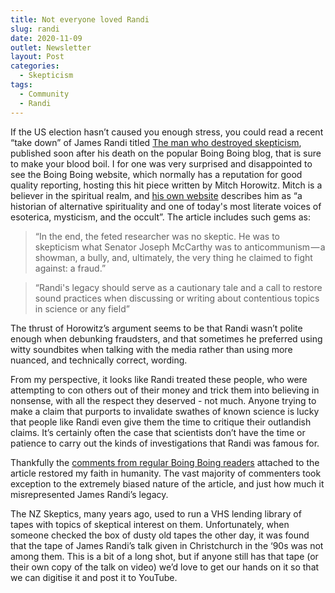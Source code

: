 ```yaml
---
title: Not everyone loved Randi
slug: randi
date: 2020-11-09
outlet: Newsletter
layout: Post
categories:
  - Skepticism
tags:
  - Community
  - Randi
---
```


If the US election hasn’t caused you enough stress, you could read a recent “take down” of James Randi titled [The man who destroyed skepticism](https://boingboing.net/2020/10/26/the-man-who-destroyed-skepticism.html), published soon after his death on the popular Boing Boing blog, that is sure to make your blood boil. I for one was very surprised and disappointed to see the Boing Boing website, which normally has a reputation for good quality reporting, hosting this hit piece written by Mitch Horowitz. Mitch is a believer in the spiritual realm, and [his own website](https://mitchhorowitz.com/) describes him as “a historian of alternative spirituality and one of today's most literate voices of esoterica, mysticism, and the occult”. The article includes such gems as:

<!-- more -->

> “In the end, the feted researcher was no skeptic. He was to skepticism what Senator Joseph McCarthy was to anticommunism — a showman, a bully, and, ultimately, the very thing he claimed to fight against: a fraud.”

> “Randi's legacy should serve as a cautionary tale and a call to restore sound practices when discussing or writing about contentious topics in science or any field”

The thrust of Horowitz’s argument seems to be that Randi wasn’t polite enough when debunking fraudsters, and that sometimes he preferred using witty soundbites when talking with the media rather than using more nuanced, and technically correct, wording.

From my perspective, it looks like Randi treated these people, who were attempting to con others out of their money and trick them into believing in nonsense, with all the respect they deserved - not much. Anyone trying to make a claim that purports to invalidate swathes of known science is lucky that people like Randi even give them the time to critique their outlandish claims. It’s certainly often the case that scientists don’t have the time or patience to carry out the kinds of investigations that Randi was famous for.

Thankfully the [comments from regular Boing Boing readers](https://bbs.boingboing.net/t/the-man-who-destroyed-skepticism/183222) attached to the article restored my faith in humanity. The vast majority of commenters took exception to the extremely biased nature of the article, and just how much it misrepresented James Randi’s legacy.

The NZ Skeptics, many years ago, used to run a VHS lending library of tapes with topics of skeptical interest on them. Unfortunately, when someone checked the box of dusty old tapes the other day, it was found that the tape of James Randi’s talk given in Christchurch in the ‘90s was not among them. This is a bit of a long shot, but if anyone still has that tape (or their own copy of the talk on video) we’d love to get our hands on it so that we can digitise it and post it to YouTube.
